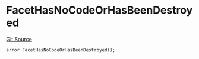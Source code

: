 # FacetHasNoCodeOrHasBeenDestroyed
[Git Source](https://github.com/thrackle-io/tron/blob/aa84a9fbaba8b03f46b7a3b0774885dc91a06fa5/src/protocol/economic/ruleProcessor/RuleProcessorDiamond.sol)


```solidity
error FacetHasNoCodeOrHasBeenDestroyed();
```

